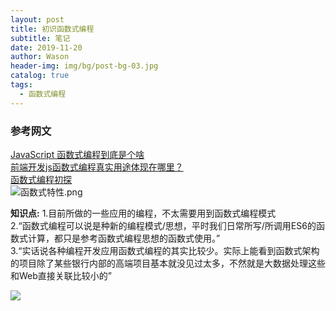 ```yaml
---
layout: post
title: 初识函数式编程
subtitle: 笔记
date: 2019-11-20
author: Wason
header-img: img/bg/post-bg-03.jpg
catalog: true
tags:
  - 函数式编程
---
```


### 参考网文 ###
[JavaScript 函数式编程到底是个啥][1]  
[前端开发js函数式编程真实用途体现在哪里？][2]  
[函数式编程初探][3]  
![函数式特性.png](http://wason419.github.io/img/20191120/2019112001.png)


**知识点:**
1.目前所做的一些应用的编程，不太需要用到函数式编程模式  
2.“函数式编程可以说是种新的编程模式/思想，平时我们日常所写/所调用ES6的函数式计算，都只是参考函数式编程思想的函数式使用。”  
3.“实话说各种编程开发应用函数式编程的其实比较少。实际上能看到函数式架构的项目除了某些银行内部的高端项目基本就没见过太多，不然就是大数据处理这些和Web直接关联比较小的”  

![](http://wason419.github.io/img/20191120/2019112002.png)
  

[1]: https://segmentfault.com/a/1190000009864459
[2]: https://www.zhihu.com/question/59871249/answer/171201717
[3]: http://www.ruanyifeng.com/blog/2012/04/functional_programming.html?20190513012130

